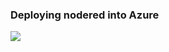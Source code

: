 

### Deploying nodered into Azure

<a href="https://portal.azure.com/#create/Microsoft.Template/uri/https%3A%2F%2Fraw.githubusercontent.com%2Fadnmanai%2Fnode-red-webapp%2Fmain%2Fwebapp.json" target="_blank"><img src="http://azuredeploy.net/deploybutton.png"/></a>
